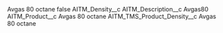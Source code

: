 <?xml version="1.0" encoding="UTF-8"?>
<CustomMetadata xmlns="http://soap.sforce.com/2006/04/metadata" xmlns:xsi="http://www.w3.org/2001/XMLSchema-instance" xmlns:xsd="http://www.w3.org/2001/XMLSchema">
    <label>Avgas 80 octane</label>
    <protected>false</protected>
    <values>
        <field>AITM_Density__c</field>
        <value xsi:nil="true"/>
    </values>
    <values>
        <field>AITM_Description__c</field>
        <value xsi:type="xsd:string">Avgas80</value>
    </values>
    <values>
        <field>AITM_Product__c</field>
        <value xsi:type="xsd:string">Avgas 80 octane</value>
    </values>
    <values>
        <field>AITM_TMS_Product_Density__c</field>
        <value xsi:type="xsd:string">Avgas 80 octane</value>
    </values>
</CustomMetadata>
